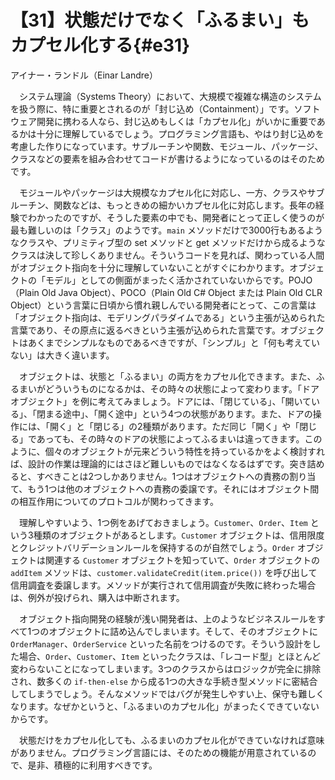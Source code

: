 # 【31】状態だけでなく「ふるまい」もカプセル化する{#e31}

<div class="author">アイナー・ランドル（Einar Landre）</div>

　システム理論（Systems Theory）において、大規模で複雑な構造のシステムを扱う際に、特に重要とされるのが「封じ込め（Containment）」です。ソフトウェア開発に携わる人なら、封じ込めもしくは「カプセル化」がいかに重要であるかは十分に理解しているでしょう。プログラミング言語も、やはり封じ込めを考慮した作りになっています。サブルーチンや関数、モジュール、パッケージ、クラスなどの要素を組み合わせてコードが書けるようになっているのはそのためです。

　モジュールやパッケージは大規模なカプセル化に対応し、一方、クラスやサブルーチン、関数などは、もっときめの細かいカプセル化に対応します。長年の経験でわかったのですが、そうした要素の中でも、開発者にとって正しく使うのが最も難しいのは「クラス」のようです。`main` メソッドだけで3000行もあるようなクラスや、プリミティブ型の set メソッドと get メソッドだけから成るようなクラスは決して珍しくありません。そういうコードを見れば、関わっている人間がオブジェクト指向を十分に理解していないことがすぐにわかります。オブジェクトの「モデル」としての側面がまったく活かされていないからです。POJO（Plain Old Java Object）、POCO（Plain Old C# Object または Plain Old CLR Object）という言葉に日頃から慣れ親しんでいる開発者にとって、この言葉は「オブジェクト指向は、モデリングパラダイムである」という主張が込められた言葉であり、その原点に返るべきという主張が込められた言葉です。オブジェクトはあくまでシンプルなものであるべきですが、「シンプル」と「何も考えていない」は大きく違います。

　オブジェクトは、状態と「ふるまい」の両方をカプセル化できます。また、ふるまいがどういうものになるかは、その時々の状態によって変わります。「ドアオブジェクト」を例に考えてみましょう。ドアには、「閉じている」、「開いている」、「閉まる途中」、「開く途中」という4つの状態があります。また、ドアの操作には、「開く」と「閉じる」の2種類があります。ただ同じ「開く」や「閉じる」であっても、その時々のドアの状態によってふるまいは違ってきます。このように、個々のオブジェクトが元来どういう特性を持っているかをよく検討すれば、設計の作業は理論的にはさほど難しいものではなくなるはずです。突き詰めると、すべきことは2つしかありません。1つはオブジェクトへの責務の割り当て、もう1つは他のオブジェクトへの責務の委譲です。それにはオブジェクト間の相互作用についてのプロトコルが関わってきます。

　理解しやすいよう、1つ例をあげておきましょう。`Customer`、`Order`、`Item` という3種類のオブジェクトがあるとします。`Customer` オブジェクトは、信用限度とクレジットバリデーションルールを保持するのが自然でしょう。`Order` オブジェクトは関連する `Customer` オブジェクトを知っていて、`Order` オブジェクトの `addItem` メソッドは、`customer.validateCredit(item.price())` を呼び出して信用調査を委譲します。メソッドが実行されて信用調査が失敗に終わった場合は、例外が投げられ、購入は中断されます。

　オブジェクト指向開発の経験が浅い開発者は、上のようなビジネスルールをすべて1つのオブジェクトに詰め込んでしまいます。そして、そのオブジェクトに `OrderManager`、`OrderService` といった名前をつけるのです。そういう設計をした場合、`Order`、`Customer`、`Item` といったクラスは、「レコード型」とほとんど変わらないことになってしまいます。3つのクラスからはロジックが完全に排除され、数多くの `if-then-else` から成る1つの大きな手続き型メソッドに密結合してしまうでしょう。そんなメソッドではバグが発生しやすい上、保守も難しくなります。なぜかというと、「ふるまいのカプセル化」がまったくできていないからです。

　状態だけをカプセル化しても、ふるまいのカプセル化ができていなければ意味がありません。プログラミング言語には、そのための機能が用意されているので、是非、積極的に利用すべきです。
